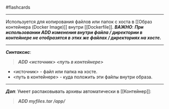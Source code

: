 #flashcards
***
Используется для копирования файлов или папок с хоста в [[Образ контейнера (Docker Image)]] внутри [[Dockerfile]].
***ВАЖНО***:
	***При использовании ADD изменения внутри файла / директории в контейнере не отобразятся в этих же файлах / директориях на хосте.***
***
***Синтаксис***:
>***ADD <источник> <путь в контейнере>***
- <источник> - файл или папка на хосте.
- <путь в контейнере> - куда положить эти файлы внутри образа.
***
***Доп***:
Умеет распаковывать архивы автоматически в [[Контейнер]]:
>***ADD myfiles.tar /app/***
<!--SR:!2025-10-19,2,210-->